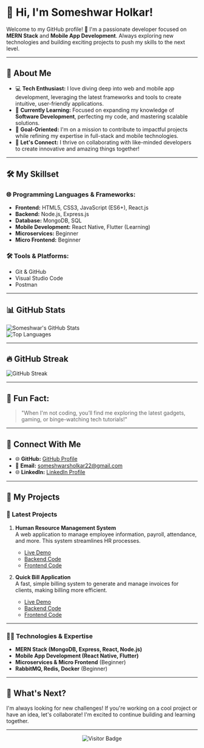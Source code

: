 # 👋 **Hi, I'm Someshwar Holkar!**  

Welcome to my GitHub profile! 🚀 I'm a passionate developer focused on **MERN Stack** and **Mobile App Development**. Always exploring new technologies and building exciting projects to push my skills to the next level.

---

## 🌟 **About Me**  

- 💻 **Tech Enthusiast:** I love diving deep into web and mobile app development, leveraging the latest frameworks and tools to create intuitive, user-friendly applications.  
- 🌱 **Currently Learning:** Focused on expanding my knowledge of **Software Development**, perfecting my code, and mastering scalable solutions.  
- 🎯 **Goal-Oriented:** I'm on a mission to contribute to impactful projects while refining my expertise in full-stack and mobile technologies.  
- 💬 **Let's Connect:** I thrive on collaborating with like-minded developers to create innovative and amazing things together!

---

## 🛠️ **My Skillset**  

### 🌐 **Programming Languages & Frameworks:**  
- **Frontend:** HTML5, CSS3, JavaScript (ES6+), React.js  
- **Backend:** Node.js, Express.js  
- **Database:** MongoDB, SQL  
- **Mobile Development:** React Native, Flutter (Learning)  
- **Microservices:** Beginner  
- **Micro Frontend:** Beginner  

### 🛠️ **Tools & Platforms:**  
- Git & GitHub  
- Visual Studio Code  
- Postman

---

## 📊 **GitHub Stats**  

![Someshwar's GitHub Stats](https://github-readme-stats.vercel.app/api?username=holkar-somesh01&show_icons=true&theme=radical)  
![Top Languages](https://github-readme-stats.vercel.app/api/top-langs/?username=holkar-somesh01&layout=compact&theme=radical&hide=css,html)  

---
## 🔥 GitHub Streak

![GitHub Streak](https://github-readme-streak-stats.herokuapp.com/?user=holkar-somesh01&theme=radical)

---

## 🌟 **Fun Fact:**  

> "When I'm not coding, you’ll find me exploring the latest gadgets, gaming, or binge-watching tech tutorials!"

---

## 🔗 **Connect With Me**  

- 🌐 **GitHub:** [GitHub Profile](https://github.com/holkar-somesh01)  
- 📧 **Email:** [someshwarsholkar22@gmail.com](mailto:someshwarsholkar22@gmail.com)  
- 🌐 **LinkedIn:** [LinkedIn Profile](https://www.linkedin.com/in/someshwar-holkar-819503314?utm_source=share&utm_campaign=share_via&utm_content=profile&utm_medium=android_app)

---

## 🚀 **My Projects**  

### **📝 Latest Projects**  

1. **Human Resource Management System**  
   A web application to manage employee information, payroll, attendance, and more. This system streamlines HR processes.  
   - [Live Demo](https://human-resource-management-system-xjin.onrender.com/)  
   - [Backend Code](https://github.com/holkar-somesh01/Human-Resource-Management-Backend)  
   - [Frontend Code](https://github.com/holkar-somesh01/Human-Resource-Management-Frontend)

2. **Quick Bill Application**  
   A fast, simple billing system to generate and manage invoices for clients, making billing more efficient.  
   - [Live Demo](https://quick-billing-application.onrender.com/)  
   - [Backend Code](https://github.com/holkar-somesh01/Quick-Billing-App-Backend)  
   - [Frontend Code](https://github.com/holkar-somesh01/Quick-Billing-App-Frontend)

---

### 🧑‍💻 **Technologies & Expertise**  

- **MERN Stack (MongoDB, Express, React, Node.js)**  
- **Mobile App Development (React Native, Flutter)**  
- **Microservices & Micro Frontend** (Beginner)  
- **RabbitMQ, Redis, Docker** (Beginner)

---

## 📅 **What's Next?**  
I'm always looking for new challenges! If you're working on a cool project or have an idea, let's collaborate! I'm excited to continue building and learning together.

---

<div align="center">  
  <img src="https://visitor-badge.glitch.me/badge?page_id=holkar-somesh01" alt="Visitor Badge" />  
</div>  
